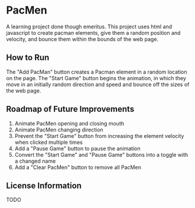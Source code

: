 # PacMen
A learning project done though emeritus. This project uses html and javascript to create pacman elements, give them a random position and velocity, and bounce them within the bounds of the web page.

## How to Run
The "Add PacMan" button creates a Pacman element in a random location on the page. The "Start Game" button begins the animation, in which they move in an initially random direction and speed and bounce off the sizes of the web page.

## Roadmap of Future Improvements
1. Animate PacMen opening and closing mouth
2. Animate PacMen changing direction
3. Prevent the "Start Game" button from increasing the element velocity when clicked multiple times
4. Add a "Pause Game" button to pause the animation
5. Convert the "Start Game" and "Pause Game" buttons into a toggle with a changed name
6. Add a "Clear PacMen" button to remove all PacMen

## License Information
TODO
